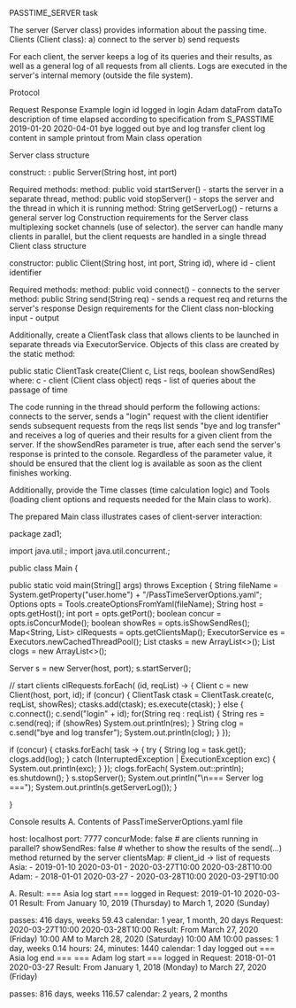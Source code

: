 PASSTIME_SERVER task

The server (Server class) provides information about the passing time. Clients (Client class): a) connect to the server b) send requests

For each client, the server keeps a log of its queries and their results, as well as a general log of all requests from all clients. Logs are executed in the server's internal memory (outside the file system).

Protocol

Request Response Example login id logged in login Adam dataFrom dataTo description of time elapsed according to specification from S_PASSTIME 2019-01-20 2020-04-01
bye logged out bye and log transfer client log content in sample printout from Main class operation

Server class structure

construct: : public Server(String host, int port)

Required methods: method: public void startServer() - starts the server in a separate thread, method: public void stopServer() - stops the server and the thread in which it is running method: String getServerLog() - returns a general server log Construction requirements for the Server class multiplexing socket channels (use of selector). the server can handle many clients in parallel, but the client requests are handled in a single thread Client class structure

constructor: public Client(String host, int port, String id), where id - client identifier

Required methods: method: public void connect() - connects to the server method: public String send(String req) - sends a request req and returns the server's response Design requirements for the Client class non-blocking input - output

Additionally, create a ClientTask class that allows clients to be launched in separate threads via ExecutorService. Objects of this class are created by the static method:

public static ClientTask create(Client c, List<String> reqs, boolean showSendRes)
where: c - client (Client class object) reqs - list of queries about the passage of time

The code running in the thread should perform the following actions: connects to the server, sends a "login" request with the client identifier sends subsequent requests from the reqs list sends "bye and log transfer" and receives a log of queries and their results for a given client from the server. If the showSendRes parameter is true, after each send the server's response is printed to the console. Regardless of the parameter value, it should be ensured that the client log is available as soon as the client finishes working.

Additionally, provide the Time classes (time calculation logic) and Tools (loading client options and requests needed for the Main class to work).

The prepared Main class illustrates cases of client-server interaction:

package zad1;

import java.util.; import java.util.concurrent.;

public class Main {

public static void main(String[] args) throws Exception { String fileName = System.getProperty("user.home") + "/PassTimeServerOptions.yaml"; Options opts = Tools.createOptionsFromYaml(fileName); String host = opts.getHost(); int port = opts.getPort(); boolean concur = opts.isConcurMode(); boolean showRes = opts.isShowSendRes(); Map<String, List> clRequests = opts.getClientsMap(); ExecutorService es = Executors.newCachedThreadPool(); List ctasks = new ArrayList<>(); List clogs = new ArrayList<>();

Server s = new Server(host, port);
s.startServer();

// start clients
clRequests.forEach( (id, reqList) -> {
 Client c = new Client(host, port, id);
 if (concur) {
 ClientTask ctask = ClientTask.create(c, reqList, showRes);
 ctasks.add(ctask);
 es.execute(ctask);
 } else {
 c.connect();
 c.send("login" + id);
 for(String req : reqList) {
 String res = c.send(req);
 if (showRes) System.out.println(res);
 }
 String clog = c.send("bye and log transfer");
 System.out.println(clog);
 }
});

if (concur) {
ctasks.forEach( task -> {
try {
String log = task.get();
clogs.add(log);
} catch (InterruptedException | ExecutionException exc) {
System.out.println(exc);
}
});
clogs.forEach( System.out::println);
es.shutdown();
}
s.stopServer();
System.out.println("\n=== Server log ===");
System.out.println(s.getServerLog());
}

}

Console results A. Contents of PassTimeServerOptions.yaml file

host: localhost port: 7777 concurMode: false # are clients running in parallel? showSendRes: false # whether to show the results of the send(...) method returned by the server clientsMap: # client_id -> list of requests Asia: - 2019-01-10 2020-03-01 - 2020-03-27T10:00 2020-03-28T10:00 Adam: - 2018-01-01 2020-03-27 - 2020-03-28T10:00 2020-03-29T10:00

A. Result: === Asia log start === logged in Request: 2019-01-10 2020-03-01 Result: From January 10, 2019 (Thursday) to March 1, 2020 (Sunday)

passes: 416 days, weeks 59.43
calendar: 1 year, 1 month, 20 days Request: 2020-03-27T10:00 2020-03-28T10:00 Result: From March 27, 2020 (Friday) 10:00 AM to March 28, 2020 (Saturday) 10:00 AM 10:00
passes: 1 day, weeks 0.14
hours: 24, minutes: 1440
calendar: 1 day logged out === Asia log end ===
=== Adam log start === logged in Request: 2018-01-01 2020-03-27 Result: From January 1, 2018 (Monday) to March 27, 2020 (Friday)

passes: 816 days, weeks 116.57
calendar: 2 years, 2 months
